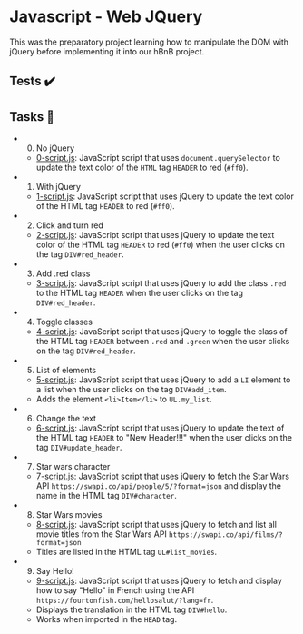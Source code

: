 # Javascript - Web JQuery
This was the preparatory project learning how to manipulate the DOM with jQuery before implementing it into our hBnB project.

## Tests ✔️

## Tasks 📃
- 0. No jQuery
  - [0-script.js](https://github.com/richard-1257/alx-higher_level_programming/blob/master/0x15-javascript-web_jquery/0-script.js): JavaScript script that uses `document.querySelector` to update the text color of the `HTML` tag `HEADER` to red (`#ff0`). 

- 1. With jQuery
  - [1-script.js](https://github.com/richard-1257/alx-higher_level_programming/blob/master/0x15-javascript-web_jquery/1-script.js): JavaScript script that uses jQuery to update the text color of the HTML tag `HEADER` to red (`#ff0`). 

- 2. Click and turn red
  - [2-script.js](https://github.com/richard-1257/alx-higher_level_programming/blob/master/0x15-javascript-web_jquery/2-script.js): JavaScript script that uses jQuery to update the text color of the HTML tag `HEADER` to red (`#ff0`) when the user clicks on the tag `DIV#red_header`.

- 3. Add .red class
  - [3-script.js](https://github.com/richard-1257/alx-higher_level_programming/blob/master/0x15-javascript-web_jquery/3-script.js): JavaScript script that uses jQuery to add the class `.red` to the HTML tag `HEADER` when the user clicks on the tag `DIV#red_header`. 

- 4. Toggle classes
  - [4-script.js](https://github.com/richard-1257/alx-higher_level_programming/blob/master/0x15-javascript-web_jquery/4-script.js): JavaScript script that uses jQuery to toggle the class of the HTML tag `HEADER` between `.red` and `.green` when the user clicks on the tag `DIV#red_header`. 

- 5. List of elements
  - [5-script.js](https://github.com/richard-1257/alx-higher_level_programming/blob/master/0x15-javascript-web_jquery/5-script.js): JavaScript script that uses jQuery to add a `LI` element to a list when the user clicks on the tag `DIV#add_item`.
  - Adds the element `<li>Item</li>` to `UL.my_list`. 

- 6. Change the text
  - [6-script.js](https://github.com/richard-1257/alx-higher_level_programming/blob/master/0x15-javascript-web_jquery/6-script.js): JavaScript script that uses jQuery to update the text of the HTML tag `HEADER` to "New Header!!!" when the user clicks on the tag `DIV#update_header`.

- 7. Star wars character
  - [7-script.js](https://github.com/richard-1257/alx-higher_level_programming/blob/master/0x15-javascript-web_jquery/7-script.js): JavaScript script that uses jQuery to fetch the Star Wars API `https://swapi.co/api/people/5/?format=json` and display the name in the HTML tag `DIV#character`.

- 8. Star Wars movies
  - [8-script.js](https://github.com/richard-1257/alx-higher_level_programming/blob/master/0x15-javascript-web_jquery/8-script.js): JavaScript script that uses jQuery to fetch and list all movie titles from the Star Wars API `https://swapi.co/api/films/?format=json`
  - Titles are listed in the HTML tag `UL#list_movies`. 

- 9. Say Hello!
  - [9-script.js](https://github.com/richard-1257/alx-higher_level_programming/blob/master/0x15-javascript-web_jquery/9-script.js): JavaScript script that uses jQuery to fetch and display how to say "Hello" in French using the API `https://fourtonfish.com/hellosalut/?lang=fr`.
  - Displays the translation in the HTML tag `DIV#hello`.
  - Works when imported in the `HEAD` tag. 




